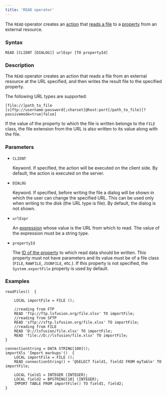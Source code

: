 ```yaml
---
title: 'READ operator'
---
```


The `READ` operator creates an [action](Actions.md) that [reads a file](Read_file_READ.md) to a [property](Properties.md) from an external resource.

### Syntax

```
READ [CLIENT [DIALOG]] urlExpr [TO propertyId]
```

### Description

The `READ` operator creates an action that reads a file from an external resource at the URL specified, and then writes the result file to the specified property.

The following URL types are supported: 

```
[file://]path_to_file
[s]ftp://username:password[;charset]@host:port[/path_to_file][?passivemode=true|false]
```

If the value of the property to which the file is written belongs to the `FILE` class, the file extension from the URL is also written to its value along with the file.

### Parameters

- `CLIENT`

    Keyword. If specified, the action will be executed on the client side. By default, the action is executed on the server.

- `DIALOG`

    Keyword. If specified, before writing the file a dialog will be shown in which the user can change the specified URL. This can be used only when writing to the disk (the URL type is file). By default, the dialog is not shown. 

- `urlExpr`

    An [expression](Expression.md) whose value is the URL from which to read. The value of the expression must be a string type.

- `propertyId`

    The [ID of the property](IDs.md#propertyid) to which read data should be written. This property must not have parameters and its value must be of a file class (`FILE`, `RAWFILE`, `JSONFILE`, etc.). If this property is not specified, the `System.exportFile` property is used by default.

### Examples

```lsf
readFiles()  {

    LOCAL importFile = FILE ();

    //reading from FTP
    READ 'ftp://ftp.lsfusion.org/file.xlsx' TO importFile;
    //reading from SFTP
    READ 'sftp://sftp.lsfusion.org/file.xlsx' TO importFile;
    //reading from FILE
    READ 'D://lsfusion/file.xlsx' TO importFile;
    READ 'file://D://lsfusion/file.xlsx' TO importFile;
}

connectionString = DATA STRING[100]();
importXls 'Import markups'()  {
    LOCAL importFile = FILE ();
    READ connectionString() + '@SELECT field1, field2 FROM myTable' TO importFile;

    LOCAL field1 = INTEGER (INTEGER);
    LOCAL field2 = BPSTRING[10] (INTEGER);
    IMPORT TABLE FROM importFile() TO field1, field2;
}
```
